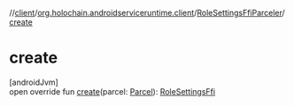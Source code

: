 //[client](../../../index.md)/[org.holochain.androidserviceruntime.client](../index.md)/[RoleSettingsFfiParceler](index.md)/[create](create.md)

# create

[androidJvm]\
open override fun [create](create.md)(parcel: [Parcel](https://developer.android.com/reference/kotlin/android/os/Parcel.html)): [RoleSettingsFfi](../-role-settings-ffi/index.md)